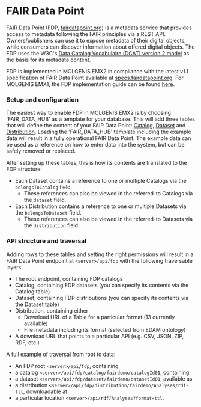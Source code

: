 # FAIR Data Point
FAIR Data Point (FDP, [fairdatapoint.org](https://www.fairdatapoint.org)) is a metadata service that provides access to metadata following the FAIR principles via a REST API.
Owners/publishers can use it to expose metadata of their digital objects, while consumers can discover information about offered digital objects.
The FDP uses the W3C's [Data Catalog Vocabulaire (DCAT) version 2 model](https://www.w3.org/TR/vocab-dcat-2/) as the basis for its metadata content.

FDP is implemented in MOLGENIS EMX2 in compliance with the latest v1.1 specification of FAIR Data Point available at [specs.fairdatapoint.org](https://specs.fairdatapoint.org/).
For MOLGENIS EMX1, the FDP implementation guide can be found [here](https://molgenis.gitbooks.io/molgenis/content/guide-fair.html).

### Setup and configuration
The easiest way to enable FDP in MOLGENIS EMX2 is by choosing 'FAIR_DATA_HUB' as a template for your database.
This will add three tables that will define the content of your FAIR Data Point:
[Catalog](https://github.com/molgenis/molgenis-emx2/blob/master/data/fairdatahub/fairdatapoint/demodata/Catalog.csv), [Dataset](https://github.com/molgenis/molgenis-emx2/blob/master/data/fairdatahub/fairdatapoint/demodata/Dataset.csv) and [Distribution](https://github.com/molgenis/molgenis-emx2/blob/master/data/fairdatahub/fairdatapoint/demodata/Distribution.csv).
Loading the 'FAIR_DATA_HUB' template including the example data will result in a fully operational FAIR Data Point.
The example data can be used as a reference on how to enter data into the system, but can be safely removed or replaced.

After setting up these tables, this is how its contents are translated to the FDP structure:
- Each Dataset contains a reference to one or multiple Catalogs via the `belongsToCatalog` field.
  - These references can also be viewed in the referred-to Catalogs via the `dataset` field.
- Each Distribution contains a reference to one or multiple Datasets via the `belongsToDataset` field.
  - These references can also be viewed in the referred-to Datasets via the `distribution` field.

### API structure and traversal
Adding rows to these tables and setting the right permissions will result in a FAIR Data Point endpoint at `<server>/api/fdp` with the following traversable layers:
- The root endpoint, containing FDP catalogs
- Catalog, containing FDP datasets (you can specify its contents via the Catalog table)
- Dataset, containing FDP distributions (you can specify its contents via the Dataset table)
- Distribution, containing either 
  - Download URL of a Table for a particular format (13 currently available)
  - File metadata including its format (selected from EDAM ontology)
- A download URL that points to a particular API (e.g. CSV, JSON, ZIP, RDF, etc.)

A full example of traversal from root to data:
- An FDP root `<server>/api/fdp`, containing
- a catalog `<server>/api/fdp/catalog/fairdemo/catalogId01`, containing
- a dataset `<server>/api/fdp/dataset/fairdemo/datasetId01`, available as 
- a distribution `<server>/api/fdp/distribution/fairdemo/Analyses/rdf-ttl`, downloadable at
- a particular location `<server>/api/rdf/Analyses?format=ttl`.
